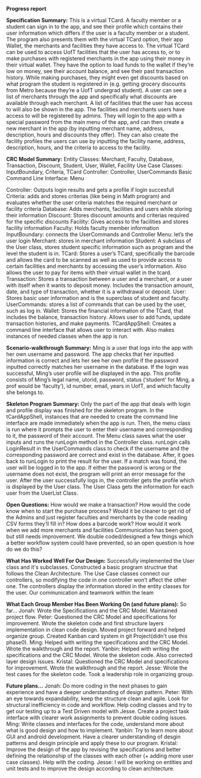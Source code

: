 **Progress report**

**Specification Summary:**
This is a virtual TCard. A faculty member or a student can sign in to the app, and see their profile which contains their user information which differs if the user is a faculty member or a student. The program also presents them with the virtual TCard option, their app Wallet, the merchants and facilities they have access to. The virtual TCard can be used to access UofT facilities that the user has access to, or to make purchases with registered merchants in the app using their money in their virtual wallet. They have the option to load funds to the wallet if they’re low on money, see their account balance, and see their past transaction history. While making purchases, they might even get discounts based on what program the student is registered in (e.g. getting grocery discounts from Metro because they’re a UofT undergrad student). A user can see a list of merchants through the app and specifically what discounts are available through each merchant. A list of facilities that the user has access to will also be shown in the app.
The facilities and merchants users have access to will be registered by admins. They will login to the app with a special password from the main menu of the app, and can then create a new merchant in the app (by inputting merchant name, address, description, hours and discounts they offer). They can also create the facility profiles the users can use by inputting the facility name, address, description, hours, and the criteria to access to the facility.


**CRC Model Summary:**
Entity Classes: Merchant, Faculty, Database, Transaction, Discount, Student, User, Wallet, Facility
Use Case Classes: InputBoundary, Criteria, TCard
Controller: Controller, UserCommands
Basic Command Line Interface: Menu

Controller: Outputs login results and gets a profile if login succesfull
Criteria: adds and stores criterias (like being in Math program) and evaluates whether the user criteria matches the required merchant or facility criteria
Database: Adds merchants, facilities and users while storing their information
Discount: Stores discount amounts and criterias required for the specific discounts
Facility: Gives access to the facilities and stores facility information
Faculty: Holds faculty member information
InputBoundary: connects the UserCommands and Controller
Menu: let’s the user login
Merchant: stores in merchant information
Student: A subclass of the User class, stores student specific information such as program and the level the student is in.
TCard: Stores a user’s TCard, specifically the barcode and allows the card to be scanned as well as used to provide access to certain facilities and merchants by accessing the user’s information. Also allows the user to pay for items with their virtual wallet in the tcard.
Transaction: Stores a transaction between a user and a merchant, or a user with itself when it wants to deposit money. Includes the transaction amount, date, and type of transaction, whether it is a withdrawal or deposit.
User: Stores basic user information and is the superclass of student and faculty.
UserCommands: stores a list of commands that can be used by the user, such as log in.
Wallet: Stores the financial information of the TCard, that includes the balance, transaction history. Allows user to add funds, update transaction histories, and make payments.
TCardAppShell: Creates a command line interface that allows user to interact with. Also makes instances of needed classes when the app is run.

**Scenario-walkthrough Summary:**
Ming is a user that logs into the app with her own username and password. The app checks that her inputted information is correct and lets her see her own profile if the password inputted correctly matches her username in the database. If the login was successful, Ming’s user profile will be displayed in the app. This profile consists of Ming’s legal name, utorid, password, status (‘student’ for Ming, a prof would be ‘faculty’), id number, email, years in UofT, and which faculty she belongs to.


**Skeleton Program Summary:**
Only the part of the app that deals with login and profile display was finished for the skeleton program. In the tCardAppShell, instances that are needed to create the command line interface are made immediately when the app is run. Then, the menu class is run where it prompts the user to enter their username and corresponding to it, the password of their account. The Menu class saves what the user inputs and runs the runLogin method in the Controller class. runLogin calls LoginResult in the UserCommands class to check if the username and the corresponding password are correct and exist in the database. After, it goes back to runLogin to print the result for the user. If a match was found, the user will be logged in to the app. If either the password is wrong or the username does not exist, the program will print an error message for the user. After the user successfully logs in, the controller gets the profile which is displayed by the User class. The User Class gets the information for each user from the UserList Class.

**Open Questions:**
How would we make a transaction? How would the code know when to start the purchase process?
Would it be cleaner to get rid of the Admins and just register faculties and merchants by the code reading CSV forms they’ll fill in?
How does a barcode work?
How would it work when we add more merchants and facilities
Communication has been good, but still needs improvement. We double coded/designed a few things which 
a better workflow system could have prevented, so an open question is how do we do this?

**What Has Worked Well For Our Design:**
Successfully implemented the User class and it's subclasses. Constructed a basic program structrue that follows the Clean Architecture. The Use Case classes connect our controllers, so modifying the code in one controller won’t affect the other one.
The controllers display the information stored in the entity classes for the user.
Our communication and teamwork within the team

**What Each Group Member Has Been Working On (and future plans):**
So far…
Jonah: Wrote the Specifications and the CRC Model. Maintained project flow. 
Peter: Questioned the CRC Model and specifications for improvement. Wrote the skeleton code and first structure layers 
    implementation in clean code design. Moved project forward and helped organize group. 
    Created Kanban card system in git Project(didn't use this phase0).
Ming: Helped with writing the specifications and the CRC Model. Wrote the walkthrough and the report.
Yanbin: Helped with writing the specifications and the CRC Model. Wrote the skeleton code. Also corrected layer
    design issues. 
Kristal: Questioned the CRC Model and specifications for improvement. Wrote the walkthrough and the report.
Jesse: Wrote the test cases for the skeleton code. Took a leadership role in organizing group. 

**Future plans…**
Jonah: Do more coding in the next phases to gain experience and have a deeper understanding of design pattern.
Peter: With an eye towards expandability, keep the structure clean and agile. Look for structural inefficiency in code 
and workflow. Help coding classes and try to get our testing up to a Test Driven model with Jesse. Create a project 
task interface with clearer work assignments to prevent double coding issues. 
Ming: Write classes and interfaces for the code, understand more about what is good design and how to implement.
Yanbin: Try to learn more about GUI and android development. Have a clearer understanding of desgin patterns and desgin principle and apply these to our program. 
Kristal: Improve the design of the app by revising the specifications and better defining the relationship of the classes with each other (+ adding more user case classes). Help with the coding.
Jesse: I will be working on entities and unit tests and to improve the design according to clean architecture.



